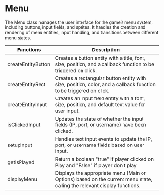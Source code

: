 # Menu

The Menu class manages the user interface for the game’s menu system, including buttons, input fields, and sprites. It handles the creation and rendering of menu entities, input handling, and transitions between different menu states.

| Functions                          | Description                                                                                       |
|-------------------------------------|---------------------------------------------------------------------------------------------------|
| createEntityButton                  | Creates a button entity with a title, font, size, position, and a callback function to be triggered on click. |
| createEntityRect                    | Creates a rectangular button entity with size, position, color, and a callback function to be triggered on click. |
| createEntityInput                   | Creates an input field entity with a font, size, position, and default text value for user input.  |
| isClickedInput                      | Updates the state of whether the input fields (IP, port, or username) have been clicked.         |
| setupInput                          | Handles text input events to update the IP, port, or username fields based on user input.         |
| getIsPlayed                         | Return a boolean "true" if player clicked on Play and "False" if player don't play      |
| displayMenu                         | Displays the appropriate menu (Main or Options) based on the current menu state, calling the relevant display functions. |
